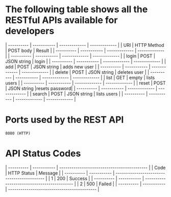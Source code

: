 # The following table shows all the RESTful APIs available for developers

| ---------- | ----------- | ------------- | ------------- |
|    URI     | HTTP Method |   POST body   |     Result    |
| ---------- | ----------- | ------------- | ------------- |
| ---------- | ----------- | ------------- | ------------- |
| login      |    POST     | JSON string   |     login     |
| ---------- | ----------- | ------------- | ------------- |
| add        |    POST     | JSON string   | adds new user |
| ---------- | ----------- | ------------- | ------------- |
| delete     |    POST     | JSON string   | deletes user  |
| ---------- | ----------- | ------------- | ------------- |
| list       |    GET      | empty         | lists users   |
| ---------- | ----------- | ------------- | ------------- |
| reset      |    POST     | JSON string   |resets password|
| ---------- | ----------- | ------------- | ------------- |
| search     |    POST     | JSON string   | lists users   |
| ---------- | ----------- | ------------- | ------------- |

# Ports used by the REST API

	8080 (HTTP)



# API Status Codes

| ---------- | ----------- | ------------------------------------------- |
|    Code    | HTTP Status |   Message     								 |
| ---------- | ----------- | ------------------------------------------- |
|    1       | 200         |   Success     								 |
| ---------- | ----------- | ------------------------------------------- |
|    2       | 500         |   Failed     								 |
| ---------- | ----------- | ------------------------------------------- |

